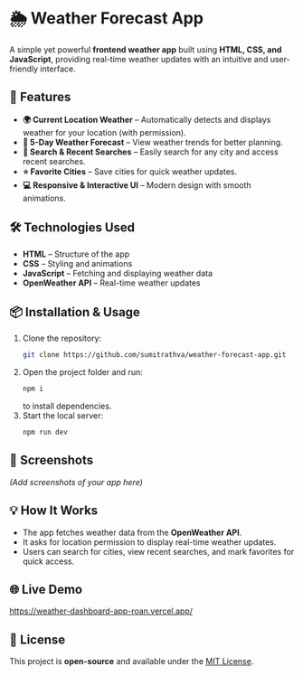 # 🌦️ Weather Forecast App

A simple yet powerful **frontend weather app** built using **HTML, CSS, and JavaScript**, providing real-time weather updates with an intuitive and user-friendly interface.

## 🚀 Features
- **🌍 Current Location Weather** – Automatically detects and displays weather for your location (with permission).
- **📅 5-Day Weather Forecast** – View weather trends for better planning.
- **🔎 Search & Recent Searches** – Easily search for any city and access recent searches.
- **⭐ Favorite Cities** – Save cities for quick weather updates.
- **💻 Responsive & Interactive UI** – Modern design with smooth animations.

## 🛠️ Technologies Used
- **HTML** – Structure of the app
- **CSS** – Styling and animations
- **JavaScript** – Fetching and displaying weather data
- **OpenWeather API** – Real-time weather updates

## 📦 Installation & Usage
1. Clone the repository:
   ```bash
   git clone https://github.com/sumitrathva/weather-forecast-app.git
   ```
2. Open the project folder and run:
   ```bash
   npm i
   ```
   to install dependencies.
3. Start the local server:
   ```bash
   npm run dev
   ```

## 📸 Screenshots
*(Add screenshots of your app here)*

## 💡 How It Works

- The app fetches weather data from the **OpenWeather API**.
- It asks for location permission to display real-time weather updates.
- Users can search for cities, view recent searches, and mark favorites for quick access.

## 🌐 Live Demo

https://weather-dashboard-app-roan.vercel.app/

## 🐜 License
This project is **open-source** and available under the [MIT License](LICENSE).

